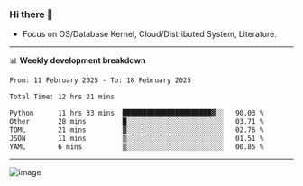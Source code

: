 ### Hi there 👋
<!-- * Daily Meditation via Leetcode/Competitive-Programming. -->
* Focus on OS/Database Kernel, Cloud/Distributed System, Literature.

-------

📊 **Weekly development breakdown**
<!--START_SECTION:waka-->

```txt
From: 11 February 2025 - To: 18 February 2025

Total Time: 12 hrs 21 mins

Python      11 hrs 33 mins  ██████████████████████▓░░   90.03 %
Other       28 mins         █░░░░░░░░░░░░░░░░░░░░░░░░   03.71 %
TOML        21 mins         ▓░░░░░░░░░░░░░░░░░░░░░░░░   02.76 %
JSON        11 mins         ▒░░░░░░░░░░░░░░░░░░░░░░░░   01.51 %
YAML        6 mins          ▒░░░░░░░░░░░░░░░░░░░░░░░░   00.85 %
```

<!--END_SECTION:waka-->

-------

<!-- [![Leetcode Stats](https://leetcard.jacoblin.cool/hzhang413?font=Fira+Mono)](https://leetcode.com/fxrc) -->
![image](./cyberpunk-ghost-in-the-shell.gif)
<!--![image](./gis-archive.png)-->
